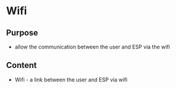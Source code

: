 # Wifi

## Purpose
- allow the communication between the user and ESP via the wifi

## Content
- Wifi - a link between the user and ESP via wifi
